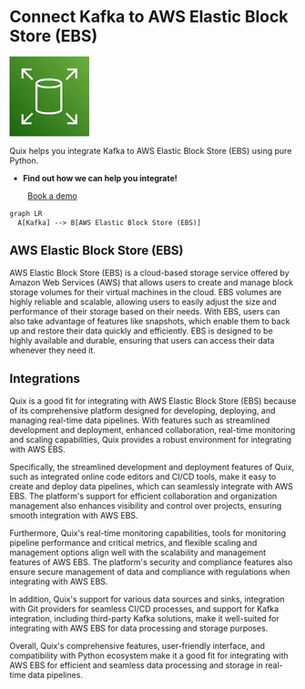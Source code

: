 # Connect Kafka to AWS Elastic Block Store (EBS)

![](./images/logo_1.jpg)

Quix helps you integrate Kafka to AWS Elastic Block Store (EBS) using pure Python.

<div class="grid cards blog-grid-card" markdown>

- __Find out how we can help you integrate!__

    <a class="md-button md-button--primary" href="https://share.hsforms.com/1iW0TmZzKQMChk0lxd_tGiw4yjw2?__hstc=175542013.2303933fbd746c0ac86d9ccbe9bc9100.1728383268831.1729603416735.1729620918855.31&__hssc=175542013.1.1729620918855&__hsfp=2132701734" target="_blank" style="margin:.5rem;">Book a demo</a>

</div>

```mermaid
graph LR
  A[Kafka] --> B[AWS Elastic Block Store (EBS)]
```

## AWS Elastic Block Store (EBS)

AWS Elastic Block Store (EBS) is a cloud-based storage service offered by Amazon Web Services (AWS) that allows users to create and manage block storage volumes for their virtual machines in the cloud. EBS volumes are highly reliable and scalable, allowing users to easily adjust the size and performance of their storage based on their needs. With EBS, users can also take advantage of features like snapshots, which enable them to back up and restore their data quickly and efficiently. EBS is designed to be highly available and durable, ensuring that users can access their data whenever they need it.

## Integrations

Quix is a good fit for integrating with AWS Elastic Block Store (EBS) because of its comprehensive platform designed for developing, deploying, and managing real-time data pipelines. With features such as streamlined development and deployment, enhanced collaboration, real-time monitoring and scaling capabilities, Quix provides a robust environment for integrating with AWS EBS.

Specifically, the streamlined development and deployment features of Quix, such as integrated online code editors and CI/CD tools, make it easy to create and deploy data pipelines, which can seamlessly integrate with AWS EBS. The platform's support for efficient collaboration and organization management also enhances visibility and control over projects, ensuring smooth integration with AWS EBS.

Furthermore, Quix's real-time monitoring capabilities, tools for monitoring pipeline performance and critical metrics, and flexible scaling and management options align well with the scalability and management features of AWS EBS. The platform's security and compliance features also ensure secure management of data and compliance with regulations when integrating with AWS EBS.

In addition, Quix's support for various data sources and sinks, integration with Git providers for seamless CI/CD processes, and support for Kafka integration, including third-party Kafka solutions, make it well-suited for integrating with AWS EBS for data processing and storage purposes.

Overall, Quix's comprehensive features, user-friendly interface, and compatibility with Python ecosystem make it a good fit for integrating with AWS EBS for efficient and seamless data processing and storage in real-time data pipelines.

